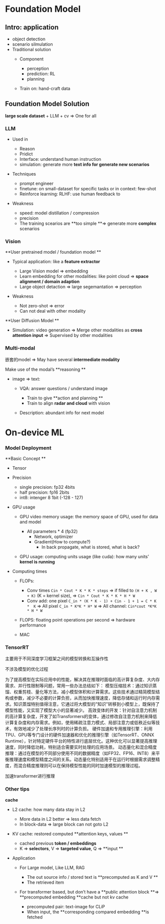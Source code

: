 

# Foundation Model


## Intro: application 


- object detection
- scenario silmulation
- Traditional solution
    - Component
        - perception
        - prediction: RL
        - planning

    - Train on: hand-craft data 

## Foundation Model Solution


 **large scale dataset** + LLM + cv ⇒ One for all

### LLM


- Used in 
    - Reason
    - Pridict
    - Interface: understand human instruction
    - simulation: generate more **text info for generate new scenarios**

- Techniques
    - prompt engineer
    - finetune: on small-dataset for specific tasks or in context: few-shot
    - Reinforce learning: RLHF: use human feedback to 

- Weakness
    - speed: model distillation / compression
    - precision
    - The training scearios are **too simple **⇒ generate more **complex** scenarios

### Vision


**User pretrained model / foundation model **

- Typical application: like a **feature extractor**
    - Large Vision model ⇒ embedding 
    - Learn embedding for other modalities: like point cloud ⇒ **space alignment / domain adaption**
    - Large object detaction ⇒ large segemantation ⇒ perception 

- Weakness 
    - Not zero-shot ⇒ error
    - Can not deal with other modality

**User Diffusion Model **

- Simulation: video generation ⇒ Merge other modalities as **cross attention input** ⇒ Supervised by other modalities 
### Multi-modal 


嵌套的model ⇒ May have several **intermediate modality**

Make use of the modal’s **reasoning **

- image ⇒ text: 
    - VQA: answer questions / understand image 
        - Train to give **action and planning **
        - Train to align **radar and cloud** with vision

    - Description: abundant info for next model 

# On-device ML


### Model Deployment 


**Basic Concept **

- Tensor
- Precision 
    - single precision: fp32 4bits
    - half precision: fp16 2bits 
    - int8: intenger 8 1bit (-128 - 127)

- GPU usage 
    - GPU video memory usage: the memory space of GPU, used for data and model
        - All parameters * 4 (fp32)
            - Network, optimizer 
            - Gradient(How to compute?)
                - In back propagate, what is stored, what is back?



    - GPU usage: computing units usage (like cuda): how many units’ **kernel is running**

- Computing times
    - FLOPs: 
        - Conv times `Cin * Cout * K * K * steps` ⇒ if filled to `(H + K , W + K)` (K = kernel size), ⇒ `Cin * Cout * K * K * H * W`
        - Conv add: one pixel `C_in * (K * K - 1) + Cin - 1 + 1 = C * K *  K` ⇒ All pixel `C_in * K*K * H* W` ⇒ All channel: `Cin*cout *K*K * H * W`

    - FLOPS: floating point operations per second ⇒ hardware performance
    - MAC

### TensorRT 


主要用于不同深度学习框架之间的模型转换和互操作性

不涉及模型的优化过程

为了提高模型在实际应用中的性能，解决其在推理时面临的高计算复杂度、大内存需求、并行性限制等问题，常用一些办法总结如下：
模型压缩技术：通过知识蒸馏、权重剪枝、量化等方法，减小模型体积和计算需求。这些技术通过精简模型结构或参数，减少不必要的计算负担，从而加快推理速度，降低存储和运行时内存需求。知识蒸馏特别值得注意，它通过将大模型的"知识"转移到小模型上，既保持了模型性能，又实现了模型大小的显著减少。
高效变体的开发：针对自注意力机制的高计算复杂度，开发了如Transformers的变体，通过修改自注意力机制来降低计算复杂度和内存需求。例如，使用稀疏注意力模式、局部注意力或低秩近似等技术，有效地减少了处理长序列时的计算负担。
硬件加速和专用推理引擎：利用TPU、GPU等专门设计的硬件加速器和优化的推理引擎（如TensorRT、ONNX Runtime），针对特定硬件平台的特性进行底层优化。这种优化可以显著提高推理速度，同时降低功耗，特别适合需要实时处理的应用场景。
动态量化和混合精度推理：通过在模型的不同部分使用不同的数据精度（如FP32、FP16、INT8）来平衡推理速度和模型精度之间的关系。动态量化特别适用于在运行时根据需求调整精度，而混合精度推理则可以在保持模型性能的同时加速模型的推理过程。

加速transformer进行推理

### Other tips


**cache**

- L2 cache: how many data stay in L2
    - More data in L2 better ⇒ less data fetch 
    - In block-data ⇒ large block can not goto L2 

- KV cache: restored computed **attention keys, values **
    - cached previous **token / embeddings**
    - K ⇒ **selectors**, V ⇒ **targeted value**, Q ⇒ **input **

- Application
    - For Large model, Like LLM, RAG
        - The out source info /  stored text is **precomputed as K and V **
        - The retrieved item 

    - For transformer based, but don’t have a **public attention block **⇒ **precomputed embedding **cache but not kv cache
        - precomputed pair: text-image for CLiP
        - When input, the **corresponding compared embedding **is fetched


